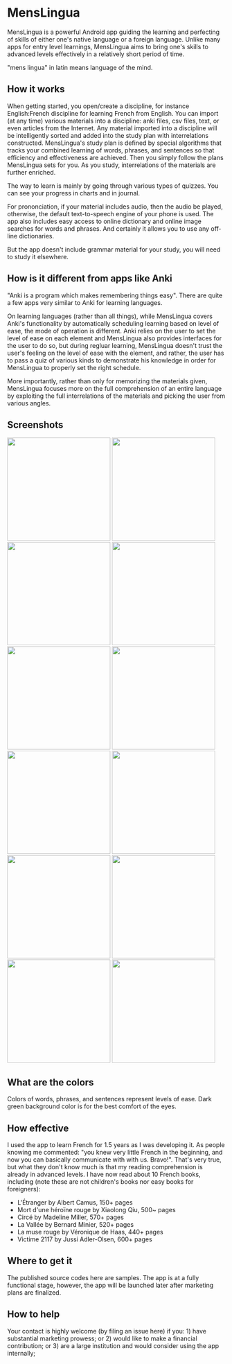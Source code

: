 # MensLingua

MensLingua is a powerful Android app guiding the learning and perfecting of skills of either one's native language or a foreign language.  Unlike many apps for entry level learnings, MensLingua aims to bring one's skills to advanced levels effectively in a relatively short period of time.

"mens lingua" in latin means language of the mind.

## How it works

When getting started, you open/create a discipline, for instance English:French discipline for learning French from English.  You can import (at any time) various materials into a discipline: anki files, csv files, text, or even articles from the Internet.  Any material imported into a discipline will be intelligently sorted and added into the study plan with interrelations constructed.  MensLingua's study plan is defined by special algorithms that tracks your combined learning of words, phrases, and sentences so that efficiency and effectiveness are achieved.  Then you simply follow the plans MensLingua sets for you.  As you study, interrelations of the materials are further enriched.

The way to learn is mainly by going through various types of quizzes.  You can see your progress in charts and in journal.

For prononciation, if your material includes audio, then the audio be played, otherwise, the default text-to-speech engine of your phone is used.  The app also includes easy access to online dictionary and online image searches for words and phrases.  And certainly it allows you to use any off-line dictionaries.

But the app doesn't include grammar material for your study, you will need to study it elsewhere.

## How is it different from apps like Anki

"Anki is a program which makes remembering things easy".  There are quite a few apps very similar to Anki for learning languages.

On learning languages (rather than all things), while MensLingua covers Anki's functionality by automatically scheduling learning based on level of ease, the mode of operation is different.  Anki relies on the user to set the level of ease on each element and MensLingua also provides interfaces for the user to do so, but during regluar learning, MensLingua doesn't trust the user's feeling on the level of ease with the element, and rather, the user has to pass a quiz of various kinds to demonstrate his knowledge in order for MensLingua to properly set the right schedule.

More importantly, rather than only for memorizing the materials given, MensLingua focuses more on the full comprehension of an entire language by exploiting the full interrelations of the materials and picking the user from various angles.

## Screenshots

<img src="./Images/FE.jpg" width="238" /> <img src="./Images/DE.jpg" width="238" /> 
<img src="./Images/Courses.jpg" width="238" /> <img src="./Images/Words.jpg" width="238" /> 
<img src="./Images/Sentences.jpg" width="238" /> <img src="./Images/Phrases.jpg" width="238" /> 
<img src="./Images/Cloze.jpg" width="238" /> <img src="./Images/MMW.jpg" width="238" /> 
<img src="./Images/NTS.jpg" width="238" /> <img src="./Images/Journals.jpg" width="238" /> 
<img src="./Images/Charts.jpg" width="238" /> <img src="./Images/Chart.jpg" width="238" /> 

## What are the colors

Colors of words, phrases, and sentences represent levels of ease.  Dark green background color is for the best comfort of the eyes.

## How effective

I used the app to learn French for 1.5 years as I was developing it.  As people knowing me commented: "you knew very little French in the beginning, and now you can basically communicate with with us.  Bravo!".  That's very true, but what they don't know much is that my reading comprehension is already in advanced levels.  I have now read about 10 French books, including (note these are not children's books nor easy books for foreigners):

* L'Étranger by Albert Camus, 150+ pages
* Mort d'une héroïne rouge by Xiaolong Qiu, 500~ pages
* Circé by Madeline Miller, 570+ pages
* La Vallée by Bernard Minier, 520+ pages
* La muse rouge by Véronique de Haas, 440+ pages
* Victime 2117 by Jussi Adler-Olsen, 600+ pages

## Where to get it

The published source codes here are samples.  The app is at a fully functional stage, however, the app will be launched later after marketing plans are finalized.

## How to help

Your contact is highly welcome (by filing an issue here) if you: 1) have substantial marketing prowess; or 2) would like to make a financial contribution; or 3) are a large institution and would consider using the app internally; 
